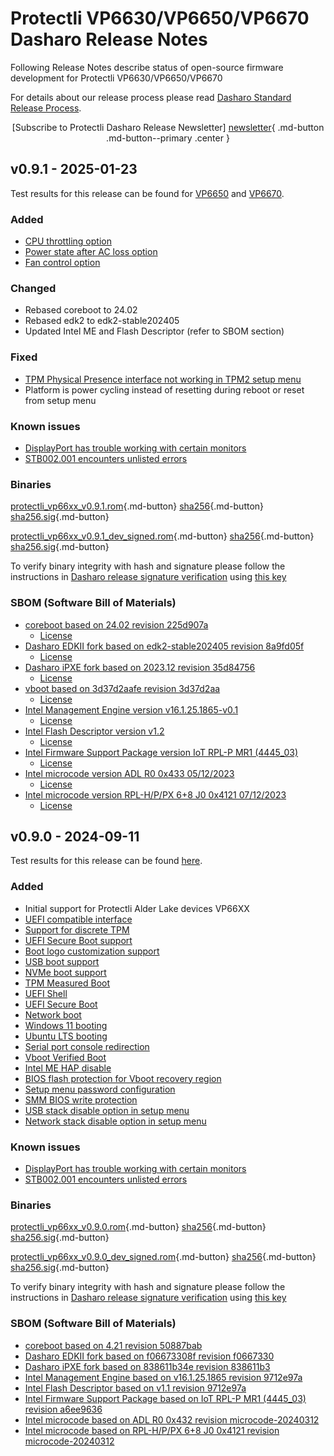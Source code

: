 # Protectli VP6630/VP6650/VP6670 Dasharo Release Notes

Following Release Notes describe status of open-source firmware development
for Protectli VP6630/VP6650/VP6670

For details about our release process please read
[Dasharo Standard Release Process](../../dev-proc/standard-release-process.md).

<center>

[Subscribe to Protectli Dasharo Release Newsletter]
[newsletter]{ .md-button .md-button--primary .center }

</center>

## v0.9.1 - 2025-01-23

Test results for this release can be found for [VP6650](https://github.com/Dasharo/osfv-results/blob/main/boards/Protectli/VP66xx/VP6650_v0.9.1_results.csv)
and [VP6670](https://github.com/Dasharo/osfv-results/blob/main/boards/Protectli/VP66xx/VP6670_v0.9.1_results.csv).

### Added

- [CPU throttling option](https://docs.dasharo.com/dasharo-menu-docs/dasharo-system-features/#power-management-options)
- [Power state after AC loss option](https://docs.dasharo.com/dasharo-menu-docs/dasharo-system-features/#power-management-options)
- [Fan control option](https://docs.dasharo.com/dasharo-menu-docs/dasharo-system-features/#power-management-options)

### Changed

- Rebased coreboot to 24.02
- Rebased edk2 to edk2-stable202405
- Updated Intel ME and Flash Descriptor (refer to SBOM section)

### Fixed

- [TPM Physical Presence interface not working in TPM2 setup menu](https://github.com/Dasharo/dasharo-issues/issues/521)
- Platform is power cycling instead of resetting during reboot or reset from
  setup menu

### Known issues

- [DisplayPort has trouble working with certain monitors](https://github.com/Dasharo/dasharo-issues/issues/1015)
- [STB002.001 encounters unlisted errors](https://github.com/Dasharo/dasharo-issues/issues/1013)

### Binaries

[protectli_vp66xx_v0.9.1.rom][protectli_vp66xx_v0.9.1.rom_file]{.md-button}
[sha256][protectli_vp66xx_v0.9.1.rom_hash]{.md-button}
[sha256.sig][protectli_vp66xx_v0.9.1.rom_sig]{.md-button}

[protectli_vp66xx_v0.9.1_dev_signed.rom][protectli_vp66xx_v0.9.1_dev_signed.rom_file]{.md-button}
[sha256][protectli_vp66xx_v0.9.1_dev_signed.rom_hash]{.md-button}
[sha256.sig][protectli_vp66xx_v0.9.1_dev_signed.rom_sig]{.md-button}

To verify binary integrity with hash and signature please follow the
instructions in [Dasharo release signature verification](/guides/signature-verification)
using [this key](https://raw.githubusercontent.com/3mdeb/3mdeb-secpack/master/dasharo/dasharo-open-source-firmware-engineering-release-signing-key.asc)

### SBOM (Software Bill of Materials)

- [coreboot based on 24.02 revision 225d907a](https://github.com/Dasharo/coreboot/tree/225d907a)
    + [License](https://github.com/Dasharo/coreboot/blob/225d907a/COPYING)
- [Dasharo EDKII fork based on edk2-stable202405 revision 8a9fd05f](https://github.com/Dasharo/edk2/tree/8a9fd05f)
    + [License](https://github.com/Dasharo/edk2/blob/8a9fd05f/License.txt)
- [Dasharo iPXE fork based on 2023.12 revision 35d84756](https://github.com/Dasharo/ipxe/tree/35d84756)
    + [License](https://github.com/Dasharo/ipxe/blob/35d84756/COPYING.GPLv2)
- [vboot based on 3d37d2aafe revision 3d37d2aa](https://chromium.googlesource.com/chromiumos/platform/vboot_reference/+/3d37d2aa/)
    + [License](https://chromium.googlesource.com/chromiumos/platform/vboot_reference/+/3d37d2aa/LICENSE)
- [Intel Management Engine version v16.1.25.1865-v0.1](https://github.com/Dasharo/dasharo-blobs/blob/cc9465c1/protectli/vault_adl_p/)
    + [License](https://github.com/Dasharo/dasharo-blobs/blob/cc9465c1/licenses/pv%20intel%20obl%20software%20license%20agreement%2011.2.2017.pdf)
- [Intel Flash Descriptor version v1.2](https://github.com/Dasharo/dasharo-blobs/blob/cc9465c1/protectli/vault_adl_p/)
    + [License](https://github.com/Dasharo/dasharo-blobs/blob/cc9465c1/licenses/pv%20intel%20obl%20software%20license%20agreement%2011.2.2017.pdf)
- [Intel Firmware Support Package version IoT RPL-P MR1 (4445_03)](https://github.com/intel/FSP/commits/3819544e/RaptorLakeFspBinPkg/IoT/RaptorLakeP)
    + [License](https://github.com/intel/FSP/blob/3819544e/FSP_License.pdf)
- [Intel microcode version ADL R0 0x433 05/12/2023](https://github.com/intel/Intel-Linux-Processor-Microcode-Data-Files/tree/microcode-20240531/intel-ucode/06-9a-04)
    + [License](https://github.com/intel/Intel-Linux-Processor-Microcode-Data-Files/blob/microcode-20240531/license)
- [Intel microcode version RPL-H/P/PX 6+8 J0 0x4121 07/12/2023](https://github.com/intel/Intel-Linux-Processor-Microcode-Data-Files/tree/microcode-20240531/intel-ucode/06-ba-02)
    + [License](https://github.com/intel/Intel-Linux-Processor-Microcode-Data-Files/blob/microcode-20240531/license)

## v0.9.0 - 2024-09-11

Test results for this release can be found
[here](https://github.com/Dasharo/osfv-results/blob/main/boards/Protectli/VP66xx/v0.9.0-results.csv).

### Added

- Initial support for Protectli Alder Lake devices VP66XX
- [UEFI compatible interface](https://docs.dasharo.com/unified-test-documentation/dasharo-compatibility/30M-uefi-compatible-interface/)
- [Support for discrete TPM](https://docs.dasharo.com/unified-test-documentation/dasharo-security/200-tpm-support/)
- [UEFI Secure Boot support](https://docs.dasharo.com/unified-test-documentation/dasharo-security/206-secure-boot/)
- [Boot logo customization support](https://docs.dasharo.com/unified-test-documentation/dasharo-compatibility/328-logo-customization-functionality/)
- [USB boot support](https://docs.dasharo.com/unified-test-documentation/dasharo-compatibility/31N-usb-boot/)
- [NVMe boot support](https://docs.dasharo.com/unified-test-documentation/dasharo-compatibility/312-nvme-support/)
- [TPM Measured Boot](https://docs.dasharo.com/unified-test-documentation/dasharo-security/203-measured-boot/)
- [UEFI Shell](https://docs.dasharo.com/unified-test-documentation/dasharo-compatibility/30P-uefi-shell/)
- [UEFI Secure Boot](https://docs.dasharo.com/unified-test-documentation/dasharo-security/206-secure-boot/)
- [Network boot](https://docs.dasharo.com/unified-test-documentation/dasharo-compatibility/315b-netboot-utilities/)
- [Windows 11 booting](https://docs.dasharo.com/unified-test-documentation/dasharo-compatibility/31A-windows-booting/)
- [Ubuntu LTS booting](https://docs.dasharo.com/unified-test-documentation/dasharo-compatibility/308-debian-stable-and-ubuntu-lts-support/)
- [Serial port console redirection](https://docs.dasharo.com/unified-test-documentation/dasharo-compatibility/31G-ec-and-superio/#sio004001-serial-port-in-firmware)
- [Vboot Verified Boot](https://docs.dasharo.com/guides/vboot-signing/)
- [Intel ME HAP disable](https://docs.dasharo.com/unified-test-documentation/dasharo-security/20F-me-neuter/)
- [BIOS flash protection for Vboot recovery region](https://docs.dasharo.com/unified-test-documentation/dasharo-security/20J-bios-lock-support/)
- [Setup menu password configuration](https://docs.dasharo.com/dasharo-menu-docs/overview/#dasharo-menu-guides)
- [SMM BIOS write protection](https://docs.dasharo.com/dasharo-menu-docs/dasharo-system-features/#dasharo-security-options)
- [USB stack disable option in setup menu](https://docs.dasharo.com/dasharo-menu-docs/dasharo-system-features/#usb-configuration)
- [Network stack disable option in setup menu](https://docs.dasharo.com/dasharo-menu-docs/dasharo-system-features/#networking-options)

### Known issues

- [DisplayPort has trouble working with certain monitors](https://github.com/Dasharo/dasharo-issues/issues/1015)
- [STB002.001 encounters unlisted errors](https://github.com/Dasharo/dasharo-issues/issues/1013)

### Binaries

[protectli_vp66xx_v0.9.0.rom][protectli_vp66xx_v0.9.0.rom_file]{.md-button}
[sha256][protectli_vp66xx_v0.9.0.rom_hash]{.md-button}
[sha256.sig][protectli_vp66xx_v0.9.0.rom_sig]{.md-button}

[protectli_vp66xx_v0.9.0_dev_signed.rom][protectli_vp66xx_v0.9.0_dev_signed.rom_file]{.md-button}
[sha256][protectli_vp66xx_v0.9.0_dev_signed.rom_hash]{.md-button}
[sha256.sig][protectli_vp66xx_v0.9.0_dev_signed.rom_sig]{.md-button}

To verify binary integrity with hash and signature please follow the
instructions in [Dasharo release signature verification](../../guides/signature-verification.md)
using [this key](https://raw.githubusercontent.com/3mdeb/3mdeb-secpack/master/dasharo/dasharo-open-source-firmware-engineering-release-signing-key.asc)

### SBOM (Software Bill of Materials)

- [coreboot based on 4.21 revision 50887bab](https://github.com/Dasharo/coreboot/tree/50887bab)
- [Dasharo EDKII fork based on f06673308f revision f0667330](https://github.com/Dasharo/edk2/tree/f0667330)
- [Dasharo iPXE fork based on 838611b34e revision 838611b3](https://github.com/Dasharo/ipxe/tree/838611b3)
- [Intel Management Engine based on v16.1.25.1865 revision 9712e97a](https://github.com/Dasharo/dasharo-blobs/blob/9712e97a/protectli/vault_adl_p/)
- [Intel Flash Descriptor based on v1.1 revision 9712e97a](https://github.com/Dasharo/dasharo-blobs/blob/9712e97a/protectli/vault_adl_p/)
- [Intel Firmware Support Package based on IoT RPL-P MR1 (4445_03) revision a6ee9636](https://github.com/intel/FSP/commits/a6ee9636/RaptorLakeFspBinPkg/IoT/RaptorLakeP)
- [Intel microcode based on ADL R0 0x432 revision microcode-20240312](https://github.com/intel/Intel-Linux-Processor-Microcode-Data-Files/tree/microcode-20240312/intel-ucode/06-9a-04)
- [Intel microcode based on RPL-H/P/PX 6+8 J0 0x4121 revision microcode-20240312](https://github.com/intel/Intel-Linux-Processor-Microcode-Data-Files/tree/microcode-20240312/intel-ucode/06-ba-02)

[newsletter]: https://3mdeb.com/subscribe/protectli_uefi.html
[protectli_vp66xx_v0.9.1.rom_file]: https://dl.3mdeb.com/open-source-firmware/Dasharo/protectli_vault_adl/v0.9.1/protectli_vp66xx_v0.9.1.rom
[protectli_vp66xx_v0.9.1.rom_hash]: https://dl.3mdeb.com/open-source-firmware/Dasharo/protectli_vault_adl/v0.9.1/protectli_vp66xx_v0.9.1.rom.sha256
[protectli_vp66xx_v0.9.1.rom_sig]: https://dl.3mdeb.com/open-source-firmware/Dasharo/protectli_vault_adl/v0.9.1/protectli_vp66xx_v0.9.1.rom.sha256.sig
[protectli_vp66xx_v0.9.1_dev_signed.rom_file]: https://dl.3mdeb.com/open-source-firmware/Dasharo/protectli_vault_adl/v0.9.1/protectli_vp66xx_v0.9.1_dev_signed.rom
[protectli_vp66xx_v0.9.1_dev_signed.rom_hash]: https://dl.3mdeb.com/open-source-firmware/Dasharo/protectli_vault_adl/v0.9.1/protectli_vp66xx_v0.9.1_dev_signed.rom.sha256
[protectli_vp66xx_v0.9.1_dev_signed.rom_sig]: https://dl.3mdeb.com/open-source-firmware/Dasharo/protectli_vault_adl/v0.9.1/protectli_vp66xx_v0.9.1_dev_signed.rom.sha256.sig
[protectli_vp66xx_v0.9.0.rom_file]: https://dl.3mdeb.com/open-source-firmware/Dasharo/protectli_vault_adl/v0.9.0/protectli_vp66xx_v0.9.0.rom
[protectli_vp66xx_v0.9.0.rom_hash]: https://dl.3mdeb.com/open-source-firmware/Dasharo/protectli_vault_adl/v0.9.0/protectli_vp66xx_v0.9.0.rom.sha256
[protectli_vp66xx_v0.9.0.rom_sig]: https://dl.3mdeb.com/open-source-firmware/Dasharo/protectli_vault_adl/v0.9.0/protectli_vp66xx_v0.9.0.rom.sha256.sig
[protectli_vp66xx_v0.9.0_dev_signed.rom_file]: https://dl.3mdeb.com/open-source-firmware/Dasharo/protectli_vault_adl/v0.9.0/protectli_vp66xx_v0.9.0_dev_signed.rom
[protectli_vp66xx_v0.9.0_dev_signed.rom_hash]: https://dl.3mdeb.com/open-source-firmware/Dasharo/protectli_vault_adl/v0.9.0/protectli_vp66xx_v0.9.0_dev_signed.rom.sha256
[protectli_vp66xx_v0.9.0_dev_signed.rom_sig]: https://dl.3mdeb.com/open-source-firmware/Dasharo/protectli_vault_adl/v0.9.0/protectli_vp66xx_v0.9.0_dev_signed.rom.sha256.sig
